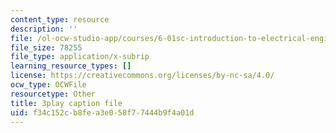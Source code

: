 ```yaml
---
content_type: resource
description: ''
file: /ol-ocw-studio-app/courses/6-01sc-introduction-to-electrical-engineering-and-computer-science-i-spring-2011/f34c152cb8fea3e058f77444b9f4a01d_vcDBNyKvLcs.srt
file_size: 78255
file_type: application/x-subrip
learning_resource_types: []
license: https://creativecommons.org/licenses/by-nc-sa/4.0/
ocw_type: OCWFile
resourcetype: Other
title: 3play caption file
uid: f34c152c-b8fe-a3e0-58f7-7444b9f4a01d
---
```

